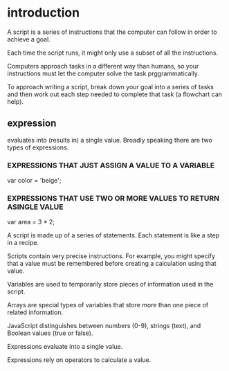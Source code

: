 
# introduction
A script is a series of instructions that the computer can follow in order to achieve a goal.

Each time the script runs, it might only use a subset of all the instructions.

Computers approach tasks in a different way than humans, so your instructions must let the computer solve the task prggrammatically.

To approach writing a script, break down your goal into a series of tasks and then work out each step needed to complete that task (a flowchart can help). 

## expression
 evaluates into (results in) a single value. Broadly speaking there are two types of expressions. 

 ### EXPRESSIONS THAT JUST ASSIGN A VALUE TO A VARIABLE

 var color = 'beige';

### EXPRESSIONS THAT USE TWO OR MORE VALUES TO RETURN ASINGLE VALUE

var area = 3 * 2; 

A script is made up of a series of statements. Each statement is like a step in a recipe.

Scripts contain very precise instructions. For example, you might specify that a value must be remembered before creating a calculation using that value. 

Variables are used to temporarily store pieces of information used in the script.

Arrays are special types of variables that store more than one piece of related information.

JavaScript distinguishes between numbers (0-9), strings (text), and Boolean values (true or false).

Expressions evaluate into a single value.

Expressions rely on operators to calculate a value. 
